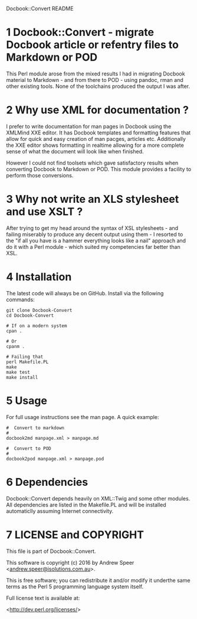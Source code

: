 Docbook::Convert README

# 1 Docbook::Convert \- migrate Docbook article or refentry files to Markdown or POD #

This Perl module arose from the mixed results I had in migrating Docbook material to Markdown \- and from there to POD \- using pandoc, rman and other existing tools. None of the toolchains produced the output I was after.

# 2 Why use XML for documentation ? #

I prefer to write documentation for man pages in Docbook using the XMLMind XXE editor. It has Docbook templates and formatting features that allow for quick and easy creation of man pacges, articles etc. Additionally the XXE editor shows formatting in realtime allowing for a more complete sense of what the document will look like when finished.

However I could not find toolsets which gave satisfactory results when converting Docbook to Markdown or POD. This module provides a facility to perform those conversions.

# 3 Why not write an XLS stylesheet and use XSLT ? #

After trying to get my head around the syntax of XSL stylesheets \- and failing miserably to produce any decent output using them \- I resorted to the &quot;if all you have is a hammer everything looks like a nail&quot; approach and do it with a Perl module \- which suited my competencies far better than XSL. 

# 4 Installation #

The latest code will always be on GitHub. Install via the following commands:

    git clone Docbook-Convert
    cd Docbook-Convert
    
    # If on a modern system
    cpan .
    
    # Or
    cpanm .
    
    # Failing that
    perl Makefile.PL
    make
    make test
    make install

# 5 Usage #

For full usage instructions see the man page. A quick example:

    #  Convert to markdown
    #
    docbook2md manpage.xml > manpage.md
    
    #  Convert to POD
    #
    docbook2pod manpage.xml > manpage.pod

# 6 Dependencies #

Docbook::Convert depends heavily on XML::Twig and some other modules. All dependencies are listed in the Makefile.PL and will be installed automaticlly assuming Internet connectivity.

# 7 LICENSE and COPYRIGHT #

This file is part of Docbook::Convert.

This software is copyright \(c) 2016 by Andrew Speer &lt;andrew.speer@isolutions.com.au&gt;.

This is free software; you can redistribute it and/or modify it underthe same terms as the Perl 5 programming language system itself.

Full license text is available at:

&lt;http://dev.perl.org/licenses/&gt;